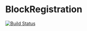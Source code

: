 # BlockRegistration

[![Build Status](https://magnum.travis-ci.com/HolyLab/BlockRegistration.svg?token=su2Bzyut6KvcqmScAAsj&branch=master)](https://magnum.travis-ci.com/HolyLab/BlockRegistration)
